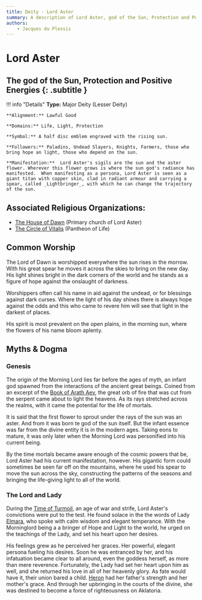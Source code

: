 ```yaml
---
title: Deity - Lord Aster
summary: A description of Lord Aster, god of the Sun, Protection and Positive Energies.
authors:
    - Jacques du Plessis
---
```

# Lord Aster
## The god of the Sun, Protection and Positive Energies {: .subtitle }

!!! info "Details"
    **Type:** Major Deity (Lesser Deity)
    
    **Alignment:** Lawful Good

    **Domains:** Life, Light, Protection
    
    **Symbol:** A half disc emblem engraved with the rising sun.

    **Followers:** Paladins, Undead Slayers, Knights, Farmers, those who bring hope an light, those who depend on the sun.

    **Manifestation:**  Lord Aster's sigils are the sun and the aster flower. Wherever this flower grows is where the sun god's radiance has manifested.  When manifesting as a persona, Lord Aster is seen as a giant titan with copper skin, clad in radiant armour and carrying a spear, called _Lightbringer_, with which he can change the trajectory of the sun.

## Associated Religious Organizations:
* [The House of Dawn](/religion/organizations/house_of_dawn) (Primary church of Lord Aster)
* [The Circle of Vitalis](/religion/organizations/circle_of_vitalis) (Pantheon of Life)

## Common Worship
The Lord of Dawn is worshipped everywhere the sun rises in the morrow.  With his great spear he moves it across the skies to bring on the new day. His light shines bright in the dark corners of the world and he stands as a figure of hope against the onslaught of darkness.

Worshippers often call his name in aid against the undead, or for blessings against dark curses. Where the light of his day shines there is always hope against the odds and this who came to revere him will see that light in the darkest of places.

His spirit is most prevalent on the open plains, in the morning sun, where the flowers of his name bloom aplenty.

## Myths & Dogma
### Genesis
The origin of the Morning Lord lies far before the ages of myth, an infant god spawned from the interactions of the ancient great beings.  Coined from an excerpt of the [Book of Arath Aev](/history/artifacts/book_of_arath_aev/#book-three-the-birth-of-arath), the great orb of fire that was cut from the serpent came about to light the heavens.  As its rays stretched across the realms, with it came the potential for the life of mortals.

It is said that the first flower to sprout under the rays of the sun was an aster. And from it was born te god of the sun itself.  But the infant essence was far from the divine entity it is in the modern ages.  Taking eons to mature, it was only later when the Morning Lord was personified into his current being.

By the time mortals became aware enough of the cosmic powers that be, Lord Aster had his current manifestation, however.  His gigantic form could sometimes be seen far off on the mountains, where he used his spear to move the sun across the sky, constructing the patterns of the seasons and bringing the life-giving light to all of the world.

### The Lord and Lady
During the [Time of Turmoil](/history/ages/time_of_turmoil), an age of war and strife, Lord Aster's convictions were put to the test.  He found solace in the the words of Lady [Elmara](/religion/deities/elmara), who spoke with calm wisdom and elegant temperance.  With the Morninglord being a a bringer of Hope and Light to the world, he urged on the teachings of the Lady, and set his heart upon her desires.

His feelings grew as he perceived her graces. Her powerful, elegant persona fueling his desires. Soon he was entranced by her, and his infatuation became clear to all around, even the goddess herself, as more than mere reverence.  Fortunately, the Lady had set her heart upon him as well, and she returned his love in all of her heavenly glory.  As fate would have it, their union bared a child.  [Heron](/religion/deities/heron) had her father's strength and her mother's grace. And through her upbringing in the courts of the divine, she was destined to become a force of righteousness on Aklatoria.